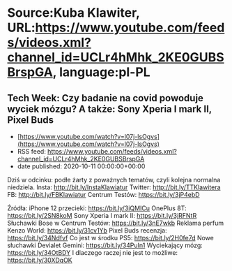 # Source:Kuba Klawiter, URL:https://www.youtube.com/feeds/videos.xml?channel_id=UCLr4hMhk_2KE0GUBSBrspGA, language:pl-PL

## Tech Week: Czy badanie na covid powoduje wyciek mózgu? A także: Sony Xperia I mark II, Pixel Buds
 - [https://www.youtube.com/watch?v=l07j-lsOgvs](https://www.youtube.com/watch?v=l07j-lsOgvs)
 - RSS feed: https://www.youtube.com/feeds/videos.xml?channel_id=UCLr4hMhk_2KE0GUBSBrspGA
 - date published: 2020-10-11 00:00:00+00:00

Dziś w odcinku: podłe żarty z poważnych tematów, czyli kolejna normalna niedziela.
Insta: http://bit.ly/InstaKlawiatur 
Twitter: http://bit.ly/TTKlawitera
FB: http://bit.ly/FBKlawiatur
Centrum Testów: https://bit.ly/3jP4ebD

Źródła:
iPhone 12 przecieki: https://bit.ly/3iQMICu
OnePlus 8T: https://bit.ly/2SN8koM
Sony Xperia I mark II: https://bit.ly/3jRFNtR
Słuchawki Bose w Centrum Testów: https://bit.ly/3nE7wkb
Reklama perfum Kenzo World: https://bit.ly/31cv1Yb
Pixel Buds recenzja: https://bit.ly/34Ndfvf
Co jest w środku PS5: https://bit.ly/2H0fe7d
Nowe słuchawki Devialet Gemini: https://bit.ly/34PuIn1
Wyciekający mózg: https://bit.ly/34OtBDY
I dlaczego raczej nie jest to możliwe: https://bit.ly/30XDqOK

